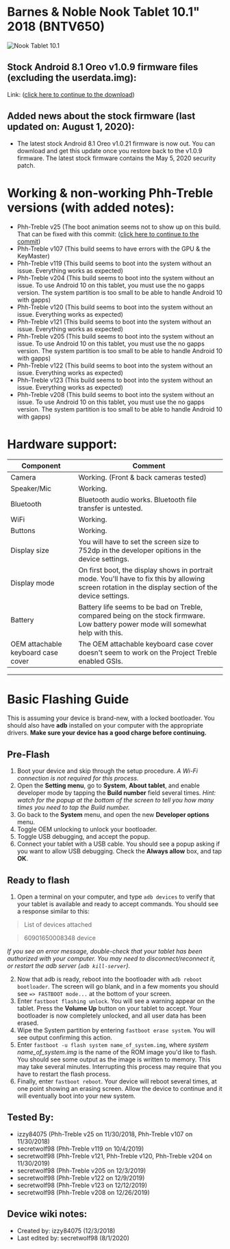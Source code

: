 # Barnes & Noble Nook Tablet 10.1" 2018 (BNTV650)
![Nook Tablet 10.1](https://prodimage.images-bn.com/pimages/9780594827917_p0_v1_s600x595.jpg)

## Stock Android 8.1 Oreo v1.0.9 firmware files (excluding the userdata.img):

Link: ([click here to continue to the download](https://drive.google.com/file/d/1gLshzM9zYEvR0Cknl4eh6KI32nEZbL5O/view))

## Added news about the stock firmware (last updated on: August 1, 2020):
- The latest stock Android 8.1 Oreo v1.0.21 firmware is now out. You can download and get this update once you restore back to the v1.0.9 firmware. The latest stock firmware contains the May 5, 2020 security patch.

# Working & non-working Phh-Treble versions (with added notes):

* Phh-Treble v25 (The boot animation seems not to show up on this build. That can be fixed with this commit: ([click here to continue to the commit](https://github.com/phhusson/device_phh_treble/commit/92db7539d07ddb90f89fb611c6f32f3f72b3f349))
* Phh-Treble v107 (This build seems to have errors with the GPU & the KeyMaster)
* Phh-Treble v119 (This build seems to boot into the system without an issue. Everything works as expected)
* Phh-Treble v204 (This build seems to boot into the system without an issue. To use Android 10 on this tablet, you must use the no gapps version. The system partition is too small to be able to handle Android 10 with gapps)
* Phh-Treble v120 (This build seems to boot into the system without an issue. Everything works as expected)
* Phh-Treble v121 (This build seems to boot into the system without an issue. Everything works as expected)
* Phh-Treble v205 (This build seems to boot into the system without an issue. To use Android 10 on this tablet, you must use the no gapps version. The system partition is too small to be able to handle Android 10 with gapps)
* Phh-Treble v122 (This build seems to boot into the system without an issue. Everything works as expected)
* Phh-Treble v123 (This build seems to boot into the system without an issue. Everything works as expected)
* Phh-Treble v208 (This build seems to boot into the system without an issue. To use Android 10 on this tablet, you must use the no gapps version. The system partition is too small to be able to handle Android 10 with gapps)

# Hardware support:

| Component                 |      Comment                                              |
|---------------------------|-----------------------------------------------------------|
| Camera                    | Working. (Front & back cameras tested)                                                   |
| Speaker/Mic               | Working.                                                   |
| Bluetooth                 | Bluetooth audio works. Bluetooth file transfer is untested.                                                  |
| WiFi                      | Working.                                                   |
| Buttons                   | Working.                                            |
| Display size              | You will have to set the screen size to 752dp in the developer opitions in the device settings.                                                   |
| Display mode              | On first boot, the display shows in portrait mode. You'll have to fix this by allowing screen rotation in the display section of the device settings.                                                      |
| Battery                   | Battery life seems to be bad on Treble, compared being on the stock firmware. Low battery power mode will somewhat help with this.       
| OEM attachable keyboard case cover                   | The OEM attachable keyboard case cover doesn't seem to work on the Project Treble enabled GSIs.                                                   |
---
# Basic Flashing Guide
This is assuming your device is brand-new, with a locked bootloader. You should also have **adb** installed on your computer with the appropriate drivers. **Make sure your device has a good charge before continuing.**

## Pre-Flash
1. Boot your device and skip through the setup procedure. _A Wi-Fi connection is not required for this process._
2. Open the **Setting menu**, go to **System**, **About tablet**, and enable developer mode by tapping the **Build number** field several times. _Hint: watch for the popup at the bottom of the screen to tell you how many times you need to tap the Build number._
3. Go back to the **System** menu, and open the new **Developer options** menu.
4. Toggle OEM unlocking to unlock your bootloader.
5. Toggle USB debugging, and accept the popup.
6. Connect your tablet with a USB cable. You should see a popup asking if you want to allow USB debugging. Check the **Always allow** box, and tap **OK**.

## Ready to flash
1. Open a terminal on your computer, and type `adb devices` to verify that your tablet is available and ready to accept commands. You should see a response similar to this:

> List of devices attached

> 60901650008348  device

_If you see an error message, double-check that your tablet has been authorized with your computer. You may need to disconnect/reconnect it, or restart the adb server (`adb kill-server`)._

2. Now that adb is ready, reboot into the bootloader with `adb reboot bootloader`. The screen will go blank, and in a few moments you should see `=> FASTBOOT mode...` at the bottom of your screen.
3. Enter `fastboot flashing unlock`. You will see a warning appear on the tablet. Press the **Volume Up** button on your tablet to accept. Your bootloader is now completely unlocked, and all user data has been erased.
4. Wipe the System partition by entering `fastboot erase system`. You will see output confirming this action.
5. Enter `fastboot -u flash system name_of_system.img`, where _system name_of_system.img_ is the name of the ROM image you'd like to flash. You should see some output as the image is written to memory. This may take several minutes. Interrupting this process may require that you have to restart the flash process.
6. Finally, enter `fastboot reboot`. Your device will reboot several times, at one point showing an erasing screen. Allow the device to continue and it will eventually boot into your new system.

## Tested By:

* izzy84075 (Phh-Treble v25 on 11/30/2018, Phh-Treble v107 on 11/30/2018)
* secretwolf98 (Phh-Treble v119 on 10/4/2019)
* secretwolf98 (Phh-Treble v121, Phh-Treble v120, Phh-Treble v204 on 11/30/2019)
* secretwolf98 (Phh-Treble v205 on 12/3/2019)
* secretwolf98 (Phh-Treble v122 on 12/9/2019)
* secretwolf98 (Phh-Treble v123 on 12/12/2019)
* secretwolf98 (Phh-Treble v208 on 12/26/2019)

## Device wiki notes:

* Created by: izzy84075 (12/3/2018)
* Last edited by: secretwolf98 (8/1/2020)